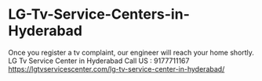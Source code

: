# LG-Tv-Service-Centers-in-Hyderabad
Once you register a tv complaint, our engineer will reach your home shortly. LG Tv Service Center in Hyderabad Call US : 9177711167 https://lgtvservicescenter.com/lg-tv-service-center-in-hyderabad/ 
